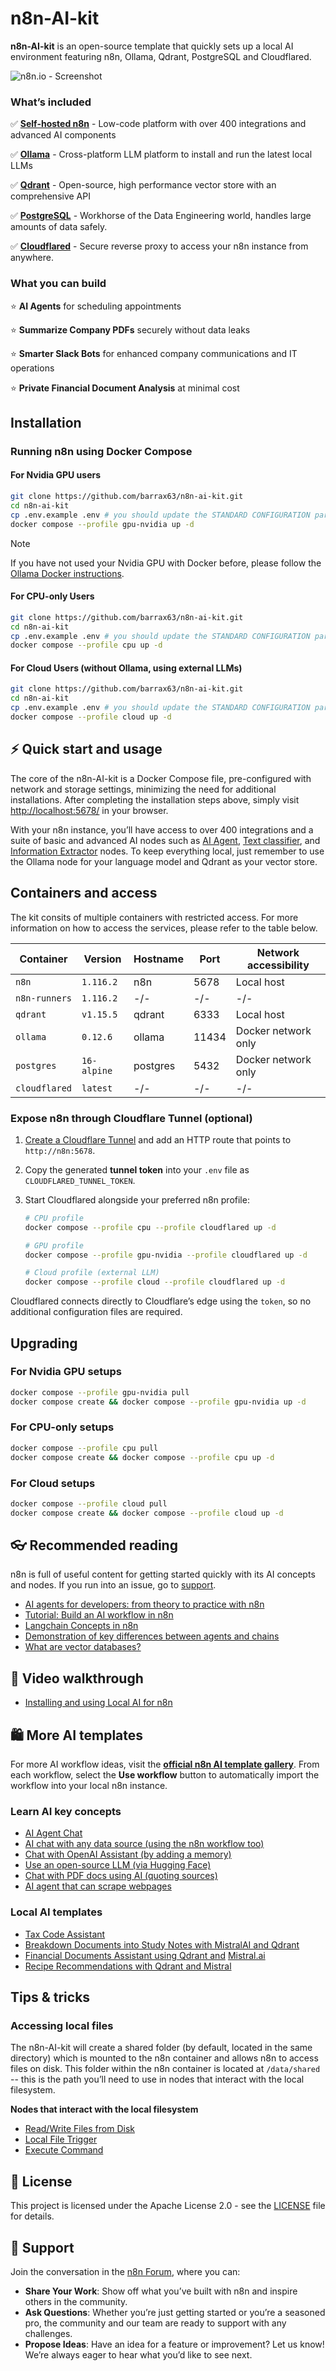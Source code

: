 # n8n-AI-kit

**n8n-AI-kit** is an open-source template that quickly sets up a local AI environment featuring n8n, Ollama, Qdrant, PostgreSQL and Cloudflared.

![n8n.io - Screenshot](assets/n8n-demo.gif)

### What’s included

✅ [**Self-hosted n8n**](https://n8n.io/) - Low-code platform with over 400
integrations and advanced AI components

✅ [**Ollama**](https://ollama.com/) - Cross-platform LLM platform to install
and run the latest local LLMs

✅ [**Qdrant**](https://qdrant.tech/) - Open-source, high performance vector
store with an comprehensive API

✅ [**PostgreSQL**](https://www.postgresql.org/) -  Workhorse of the Data
Engineering world, handles large amounts of data safely.

✅ [**Cloudflared**](https://developers.cloudflare.com/cloudflare-one/networks/connectors/cloudflare-tunnel/) -  Secure reverse proxy
to access your n8n instance from anywhere.

### What you can build

⭐️ **AI Agents** for scheduling appointments

⭐️ **Summarize Company PDFs** securely without data leaks

⭐️ **Smarter Slack Bots** for enhanced company communications and IT operations

⭐️ **Private Financial Document Analysis** at minimal cost

## Installation

### Running n8n using Docker Compose

#### For Nvidia GPU users

```bash
git clone https://github.com/barrax63/n8n-ai-kit.git
cd n8n-ai-kit
cp .env.example .env # you should update the STANDARD CONFIGURATION part inside
docker compose --profile gpu-nvidia up -d
```

> [!NOTE]
> If you have not used your Nvidia GPU with Docker before, please follow the
> [Ollama Docker instructions](https://github.com/ollama/ollama/blob/main/docs/docker.md).

#### For CPU-only Users

```bash
git clone https://github.com/barrax63/n8n-ai-kit.git
cd n8n-ai-kit
cp .env.example .env # you should update the STANDARD CONFIGURATION part inside
docker compose --profile cpu up -d
```

#### For Cloud Users (without Ollama, using external LLMs)

```bash
git clone https://github.com/barrax63/n8n-ai-kit.git
cd n8n-ai-kit
cp .env.example .env # you should update the STANDARD CONFIGURATION part inside
docker compose --profile cloud up -d
```

## ⚡️ Quick start and usage

The core of the n8n-AI-kit is a Docker Compose file, pre-configured with network and storage settings, minimizing the need for additional installations.
After completing the installation steps above, simply visit <http://localhost:5678/> in your browser.

With your n8n instance, you’ll have access to over 400 integrations and a
suite of basic and advanced AI nodes such as
[AI Agent](https://docs.n8n.io/integrations/builtin/cluster-nodes/root-nodes/n8n-nodes-langchain.agent/),
[Text classifier](https://docs.n8n.io/integrations/builtin/cluster-nodes/root-nodes/n8n-nodes-langchain.text-classifier/),
and [Information Extractor](https://docs.n8n.io/integrations/builtin/cluster-nodes/root-nodes/n8n-nodes-langchain.information-extractor/)
nodes. To keep everything local, just remember to use the Ollama node for your
language model and Qdrant as your vector store.

## Containers and access

The kit consits of multiple containers with restricted access.
For more information on how to access the services, please refer to the table below.

| Container     | Version     | Hostname | Port  | Network accessibility |
|---------------|-------------|----------|-------|-----------------------|
| `n8n`         | `1.116.2`   | n8n      | 5678  | Local host            |
| `n8n-runners` | `1.116.2`   | -/-      | -/-   | -/-                   |
| `qdrant`      | `v1.15.5`   | qdrant   | 6333  | Local host            |
| `ollama`      | `0.12.6`    | ollama   | 11434 | Docker network only   |
| `postgres`    | `16-alpine` | postgres | 5432  | Docker network only   |
| `cloudflared` | `latest`    | -/-      | -/-   | -/-                   |

### Expose n8n through Cloudflare Tunnel (optional)

1. [Create a Cloudflare Tunnel](https://developers.cloudflare.com/cloudflare-one/connections/connect-networks/get-started/) and add an HTTP route that points to `http://n8n:5678`.
2. Copy the generated **tunnel token** into your `.env` file as `CLOUDFLARED_TUNNEL_TOKEN`.
3. Start Cloudflared alongside your preferred n8n profile:

   ```bash
   # CPU profile
   docker compose --profile cpu --profile cloudflared up -d

   # GPU profile
   docker compose --profile gpu-nvidia --profile cloudflared up -d

   # Cloud profile (external LLM)
   docker compose --profile cloud --profile cloudflared up -d
   ```

Cloudflared connects directly to Cloudflare’s edge using the `token`, so no additional configuration files are required.

## Upgrading

### For Nvidia GPU setups

```bash
docker compose --profile gpu-nvidia pull
docker compose create && docker compose --profile gpu-nvidia up -d
```

### For CPU-only setups

```bash
docker compose --profile cpu pull
docker compose create && docker compose --profile cpu up -d
```

### For Cloud setups

```bash
docker compose --profile cloud pull
docker compose create && docker compose --profile cloud up -d
```

## 👓 Recommended reading

n8n is full of useful content for getting started quickly with its AI concepts
and nodes. If you run into an issue, go to [support](#support).

- [AI agents for developers: from theory to practice with n8n](https://blog.n8n.io/ai-agents/)
- [Tutorial: Build an AI workflow in n8n](https://docs.n8n.io/advanced-ai/intro-tutorial/)
- [Langchain Concepts in n8n](https://docs.n8n.io/advanced-ai/langchain/langchain-n8n/)
- [Demonstration of key differences between agents and chains](https://docs.n8n.io/advanced-ai/examples/agent-chain-comparison/)
- [What are vector databases?](https://docs.n8n.io/advanced-ai/examples/understand-vector-databases/)

## 🎥 Video walkthrough

- [Installing and using Local AI for n8n](https://www.youtube.com/watch?v=xz_X2N-hPg0)

## 🛍️ More AI templates

For more AI workflow ideas, visit the [**official n8n AI template
gallery**](https://n8n.io/workflows/categories/ai/). From each workflow,
select the **Use workflow** button to automatically import the workflow into
your local n8n instance.

### Learn AI key concepts

- [AI Agent Chat](https://n8n.io/workflows/1954-ai-agent-chat/)
- [AI chat with any data source (using the n8n workflow too)](https://n8n.io/workflows/2026-ai-chat-with-any-data-source-using-the-n8n-workflow-tool/)
- [Chat with OpenAI Assistant (by adding a memory)](https://n8n.io/workflows/2098-chat-with-openai-assistant-by-adding-a-memory/)
- [Use an open-source LLM (via Hugging Face)](https://n8n.io/workflows/1980-use-an-open-source-llm-via-huggingface/)
- [Chat with PDF docs using AI (quoting sources)](https://n8n.io/workflows/2165-chat-with-pdf-docs-using-ai-quoting-sources/)
- [AI agent that can scrape webpages](https://n8n.io/workflows/2006-ai-agent-that-can-scrape-webpages/)

### Local AI templates

- [Tax Code Assistant](https://n8n.io/workflows/2341-build-a-tax-code-assistant-with-qdrant-mistralai-and-openai/)
- [Breakdown Documents into Study Notes with MistralAI and Qdrant](https://n8n.io/workflows/2339-breakdown-documents-into-study-notes-using-templating-mistralai-and-qdrant/)
- [Financial Documents Assistant using Qdrant and](https://n8n.io/workflows/2335-build-a-financial-documents-assistant-using-qdrant-and-mistralai/) [Mistral.ai](http://mistral.ai/)
- [Recipe Recommendations with Qdrant and Mistral](https://n8n.io/workflows/2333-recipe-recommendations-with-qdrant-and-mistral/)

## Tips & tricks

### Accessing local files

The n8n-AI-kit will create a shared folder (by default,
located in the same directory) which is mounted to the n8n container and
allows n8n to access files on disk. This folder within the n8n container is
located at `/data/shared` -- this is the path you’ll need to use in nodes that
interact with the local filesystem.

**Nodes that interact with the local filesystem**

- [Read/Write Files from Disk](https://docs.n8n.io/integrations/builtin/core-nodes/n8n-nodes-base.filesreadwrite/)
- [Local File Trigger](https://docs.n8n.io/integrations/builtin/core-nodes/n8n-nodes-base.localfiletrigger/)
- [Execute Command](https://docs.n8n.io/integrations/builtin/core-nodes/n8n-nodes-base.executecommand/)

## 📜 License

This project is licensed under the Apache License 2.0 - see the
[LICENSE](LICENSE) file for details.

## 💬 Support

Join the conversation in the [n8n Forum](https://community.n8n.io/), where you
can:

- **Share Your Work**: Show off what you’ve built with n8n and inspire others
  in the community.
- **Ask Questions**: Whether you’re just getting started or you’re a seasoned
  pro, the community and our team are ready to support with any challenges.
- **Propose Ideas**: Have an idea for a feature or improvement? Let us know!
  We’re always eager to hear what you’d like to see next.
